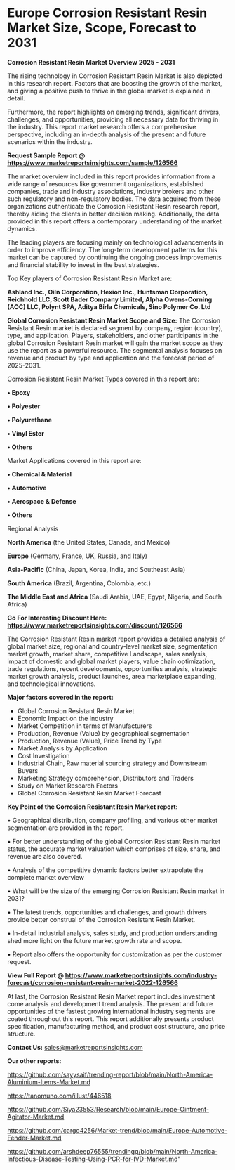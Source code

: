 # Europe Corrosion Resistant Resin Market Size, Scope, Forecast to 2031

<Strong> Corrosion Resistant Resin Market Overview 2025 - 2031</strong>

The rising technology in Corrosion Resistant Resin Market is also depicted in this research report. Factors that are boosting the growth of the market, and giving a positive push to thrive in the global market is explained in detail.

Furthermore, the report highlights on emerging trends, significant drivers, challenges, and opportunities, providing all necessary data for thriving in the industry. This report market research offers a comprehensive perspective, including an in-depth analysis of the present and future scenarios within the industry.

<strong>Request Sample Report @ <a href=https://www.marketreportsinsights.com/sample/126566>https://www.marketreportsinsights.com/sample/126566</a></strong>

The market overview included in this report provides information from a wide range of resources like government organizations, established companies, trade and industry associations, industry brokers and other such regulatory and non-regulatory bodies. The data acquired from these organizations authenticate the Corrosion Resistant Resin research report, thereby aiding the clients in better decision making. Additionally, the data provided in this report offers a contemporary understanding of the market dynamics.

The leading players are focusing mainly on technological advancements in order to improve efficiency. The long-term development patterns for this market can be captured by continuing the ongoing process improvements and financial stability to invest in the best strategies.

Top Key players of Corrosion Resistant Resin Market are:

<strong>Ashland Inc., Oiln Corporation, Hexion Inc., Huntsman Corporation, Reichhold LLC, Scott Bader Company Limited, Alpha Owens-Corning (AOC) LLC, Polynt SPA, Aditya Birla Chemicals, Sino Polymer Co. Ltd</strong>

<strong><b>Global Corrosion Resistant Resin Market Scope and Size:</b></strong>
The Corrosion Resistant Resin market is declared segment by company, region (country), type, and application. Players, stakeholders, and other participants in the global Corrosion Resistant Resin market will gain the market scope as they use the report as a powerful resource. The segmental analysis focuses on revenue and product by type and application and the forecast period of 2025-2031.

Corrosion Resistant Resin Market Types covered in this report are:

<strong>• Epoxy

• Polyester

• Polyurethane

• Vinyl Ester

• Others</strong>

Market Applications covered in this report are:

<strong>• Chemical & Material

• Automotive

• Aerospace & Defense

• Others</strong> 

Regional Analysis

<strong>North America</strong> (the United States, Canada, and Mexico)

<strong>Europe</strong> (Germany, France, UK, Russia, and Italy)

<strong>Asia-Pacific</strong> (China, Japan, Korea, India, and Southeast Asia)

<strong>South America</strong> (Brazil, Argentina, Colombia, etc.)

<strong>The Middle East and Africa</strong> (Saudi Arabia, UAE, Egypt, Nigeria, and South Africa)

<strong>Go For Interesting Discount Here: <a href=https://www.marketreportsinsights.com/discount/126566>https://www.marketreportsinsights.com/discount/126566</a></strong>

The Corrosion Resistant Resin market report provides a detailed analysis of global market size, regional and country-level market size, segmentation market growth, market share, competitive Landscape, sales analysis, impact of domestic and global market players, value chain optimization, trade regulations, recent developments, opportunities analysis, strategic market growth analysis, product launches, area marketplace expanding, and technological innovations.

<strong><b>Major factors covered in the report:</b></strong>
<ul>
  <li>Global Corrosion Resistant Resin Market </li>
  <li>Economic Impact on the Industry</li>
  <li>Market Competition in terms of Manufacturers</li>
  <li>Production, Revenue (Value) by geographical segmentation</li>
  <li>Production, Revenue (Value), Price Trend by Type</li>
  <li>Market Analysis by Application</li>
  <li>Cost Investigation</li>
  <li>Industrial Chain, Raw material sourcing strategy and Downstream Buyers</li>
  <li>Marketing Strategy comprehension, Distributors and Traders</li>
  <li>Study on Market Research Factors</li>
  <li>Global Corrosion Resistant Resin Market Forecast</li>
</ul>

<strong><b>Key Point of the Corrosion Resistant Resin Market report:</b></strong>

• Geographical distribution, company profiling, and various other market segmentation are provided in the report.

• For better understanding of the global Corrosion Resistant Resin market status, the accurate market valuation which comprises of size, share, and revenue are also covered.

• Analysis of the competitive dynamic factors better extrapolate the complete market overview

• What will be the size of the emerging Corrosion Resistant Resin market in 2031?

• The latest trends, opportunities and challenges, and growth drivers provide better construal of the Corrosion Resistant Resin Market.

• In-detail industrial analysis, sales study, and production understanding shed more light on the future market growth rate and scope.

• Report also offers the opportunity for customization as per the customer request.

<strong><b>View Full Report @ <a href=https://www.marketreportsinsights.com/industry-forecast/corrosion-resistant-resin-market-2022-126566>https://www.marketreportsinsights.com/industry-forecast/corrosion-resistant-resin-market-2022-126566</a></b></strong>


At last, the Corrosion Resistant Resin Market report includes investment come analysis and development trend analysis. The present and future opportunities of the fastest growing international industry segments are coated throughout this report. This report additionally presents product specification, manufacturing method, and product cost structure, and price structure.

<strong>Contact Us:</strong>
sales@marketreportsinsights.com

<strong>Our other reports:</strong>

<a href=https://github.com/sayysaif/trending-report/blob/main/North-America-Aluminium-Items-Market.md>https://github.com/sayysaif/trending-report/blob/main/North-America-Aluminium-Items-Market.md</a>

<a href=https://tanomuno.com/illust/446518>https://tanomuno.com/illust/446518</a>

<a href=https://github.com/Siya23553/Research/blob/main/Europe-Ointment-Agitator-Market.md>https://github.com/Siya23553/Research/blob/main/Europe-Ointment-Agitator-Market.md</a>

<a href=https://github.com/cargo4256/Market-trend/blob/main/Europe-Automotive-Fender-Market.md>https://github.com/cargo4256/Market-trend/blob/main/Europe-Automotive-Fender-Market.md</a>

<a href=https://github.com/arshdeep76555/trendingg/blob/main/North-America-Infectious-Disease-Testing-Using-PCR-for-IVD-Market.md>https://github.com/arshdeep76555/trendingg/blob/main/North-America-Infectious-Disease-Testing-Using-PCR-for-IVD-Market.md</a>"
